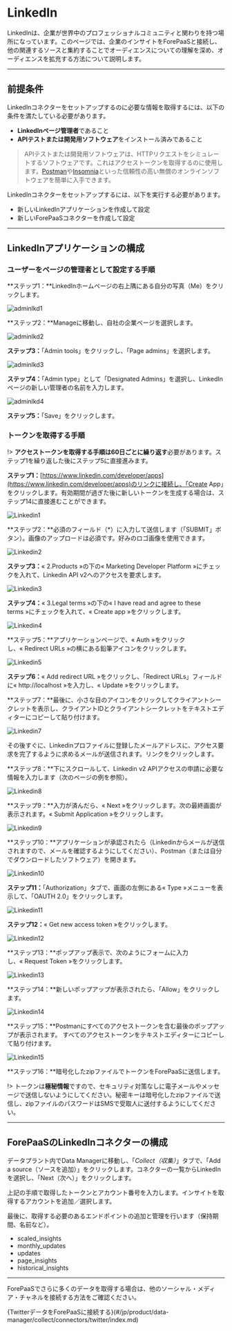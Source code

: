 # LinkedIn

LinkedInは、企業が世界中のプロフェッショナルコミュニティと関わりを持つ場所になっています。このページでは、企業のインサイトをForePaaSと接続し、他の関連するソースと集約することでオーディエンスについての理解を深め、オーディエンスを拡充する方法について説明します。 

---

## 前提条件

LinkedInコネクターをセットアップするのに必要な情報を取得するには、以下の条件を満たしている必要があります。
* **LinkedInページ管理者**であること
* **APIテストまたは開発用ソフトウェア**をインストール済みであること

> APIテストまたは開発用ソフトウェアは、HTTPリクエストをシミュレートするソフトウェアです。これはアクセストークンを取得するのに使用します。[Postman](https://www.getpostman.com/apps)や[Insomnia](https://insomnia.rest/)といった信頼性の高い無償のオンラインソフトウェアを簡単に入手できます。

LinkedInコネクターをセットアップするには、以下を実行する必要があります。
* 新しいLinkedInアプリケーションを作成して設定
* 新しいForePaaSコネクターを作成して設定

---

## LinkedInアプリケーションの構成

### ユーザーをページの管理者として設定する手順

**ステップ1：**LinkedInホームページの右上隅にある自分の写真（Me）をクリックします。

![adminlkd1](picts/adminlkd1.png ':size=500%')

**ステップ2：**Manageに移動し、自社の企業ページを選択します。

![adminlkd2](picts/adminlkd2.png ':size=300%')

**ステップ3：**「Admin tools」をクリックし、「Page admins」を選択します。

![adminlkd3](picts/adminlkd3.png ':size=300%')

**ステップ4：**「Admin type」として「Designated Admins」を選択し、LinkedInページの新しい管理者の名前を入力します。

![adminlkd4](picts/adminlkd4.png)

**ステップ5：**「Save」をクリックします。

### トークンを取得する手順

!> **アクセストークンを取得する手順は60日ごとに繰り返す**必要があります。ステップ1を繰り返した後にステップ5に直接進みます。

**ステップ1：**[https://www.linkedin.com/developer/apps](https://www.linkedin.com/developer/apps)のリンクに接続し、「Create App」をクリックします。有効期間が過ぎた後に新しいトークンを生成する場合は、ステップ14に直接進むことができます。

![Linkedin1](picts/linkedin1.png)

**ステップ2：**必須のフィールド（*）に入力して送信します（「SUBMIT」ボタン）。画像のアップロードは必須です。好みのロゴ画像を使用できます。

![Linkedin2](picts/linkedin2.png)

**ステップ3：**« 2.Products »の下の« Marketing Developer Platform »にチェックを入れて、Linkedin API v2へのアクセスを要求します。

![Linkedin3](picts/linkedin3.png)

**ステップ4：**« 3.Legal terms »の下の« I have read and agree to these terms »にチェックを入れて、« Create app »をクリックします。

![Linkedin4](picts/linkedin4.png)

**ステップ5：**アプリケーションページで、« Auth »をクリックし、« Redirect URLs »の横にある鉛筆アイコンをクリックします。

![Linkedin5](picts/linkedin5.png)

**ステップ6：**« Add redirect URL »をクリックし、「Redirect URLs」フィールドに« http://localhost »を入力し、« Update »をクリックします。

**ステップ7：**最後に、小さな目のアイコンをクリックしてクライアントシークレットを表示し、クライアントIDとクライアントシークレットをテキストエディターにコピーして貼り付けます。

![Linkedin7](picts/linkedin7.png)

その後すぐに、Linkedinプロファイルに登録したメールアドレスに、アクセス要求を完了するように求めるメールが送信されます。リンクをクリックします。 

**ステップ8：**下にスクロールして、Linkedin v2 APIアクセスの申請に必要な情報を入力します（次のページの例を参照）。

![Linkedin8](picts/linkedin8.png)

**ステップ9：**入力が済んだら、« Next »をクリックします。次の最終画面が表示されます。« Submit Application »をクリックします。 

![Linkedin9](picts/linkedin9.png)

**ステップ10：**アプリケーションが承認されたら（Linkedinからメールが送信されますので、メールを確認するようにしてください）、Postman（または自分でダウンロードしたソフトウェア）を開きます。

![Linkedin10](picts/linkedin10.png)

**ステップ11：**「Authorization」タブで、画面の左側にある« Type »メニューを表示して、「OAUTH 2.0」をクリックします。

![Linkedin11](picts/linkedin11.png)

**ステップ12：**« Get new access token »をクリックします。

![Linkedin12](picts/linkedin12.png)

**ステップ13：**ポップアップ表示で、次のようにフォームに入力し、« Request Token »をクリックします。

![Linkedin13](picts/linkedin13.png)

**ステップ14：**新しいポップアップが表示されたら、「Allow」をクリックします。

![Linkedin14](picts/linkedin14.png)

**ステップ15：**Postmanにすべてのアクセストークンを含む最後のポップアップが表示されます。
すべてのアクセストークンをテキストエディターにコピーして貼り付けます。

![Linkedin15](picts/linkedin15.png)

**ステップ16：**暗号化したzipファイルでトークンをForePaaSに送信します。

!> トークンは**極秘情報**ですので、セキュリティ対策なしに電子メールやメッセージで送信しないようにしてください。秘密キーは暗号化したzipファイルで送信し、zipファイルのパスワードはSMSで受取人に送付するようにしてください。

---

## ForePaaSのLinkedInコネクターの構成

データプラント内でData Managerに移動し、「*Collect（収集）*」タブで、「Add a source（ソースを追加）」をクリックします。コネクターの一覧からLinkedInを選択し、「Next（次へ）」をクリックします。

上記の手順で取得したトークンとアカウント番号を入力します。インサイトを取得するアカウントを追加／選択します。 

最後に、取得する必要のあるエンドポイントの追加と管理を行います（保持期間、名前など）。
 * scaled_insights
 * monthly_updates
 * updates
 * page_insights
 * historical_insights

---
ForePaaSでさらに多くのデータを取得する場合は、他のソーシャル・メディア・チャネルを接続する方法をご確認ください。

{TwitterデータをForePaaSに接続する}(#/jp/product/data-manager/collect/connectors/twitter/index.md)
